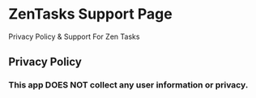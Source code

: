 # ZenTasks Support Page
Privacy Policy &amp; Support For Zen Tasks

## Privacy Policy
### This app DOES NOT collect any user information or privacy.
